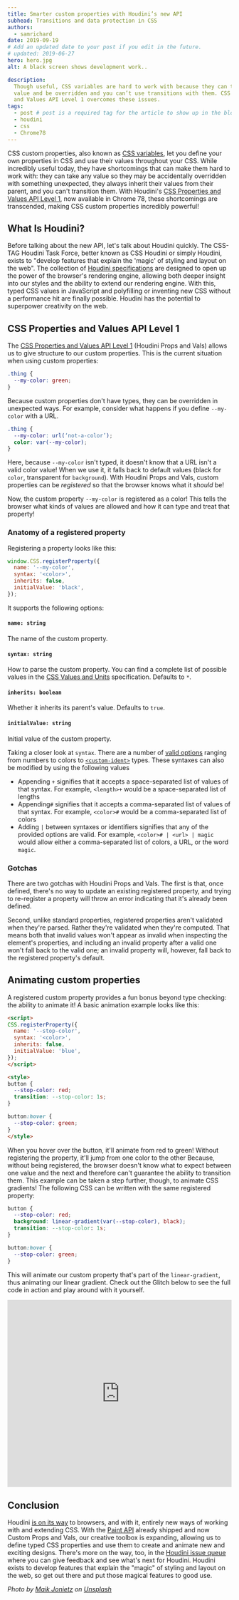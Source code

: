 ```yaml
---
title: Smarter custom properties with Houdini’s new API
subhead: Transitions and data protection in CSS
authors:
  - samrichard
date: 2019-09-19
# Add an updated date to your post if you edit in the future.
# updated: 2019-06-27
hero: hero.jpg
alt: A black screen shows development work..

description:
  Though useful, CSS variables are hard to work with because they can take any
  value and be overridden and you can’t use transitions with them. CSS Properties
  and Values API Level 1 overcomes these issues.
tags:
  - post # post is a required tag for the article to show up in the blog.
  - houdini
  - css
  - Chrome78
---
```


CSS custom properties, also known as [CSS
variables](https://developers.google.com/web/updates/2016/02/css-variables-why-should-you-care),
let you define your own properties in CSS and use their values throughout your
CSS. While incredibly useful today, they have shortcomings that can make them
hard to work with: they can take any value so they may be accidentally
overridden with something unexpected, they always inherit their values from
their parent, and you can't transition them. With Houdini's [CSS Properties and
Values API Level 1](https://drafts.css-houdini.org/css-properties-values-api/),
now available in Chrome 78, these shortcomings are transcended, making CSS
custom properties incredibly powerful!

## What Is Houdini?

Before talking about the new API, let's talk about Houdini quickly. The CSS-TAG
Houdini Task Force, better known as CSS Houdini or simply Houdini, exists to
"develop features that explain the 'magic' of styling and layout on the web".
The collection of [Houdini specifications](https://drafts.css-houdini.org/) are
designed to open up the power of the browser's rendering engine, allowing both
deeper insight into our styles and the ability to extend our rendering engine.
With this, typed CSS values in JavaScript and polyfilling or inventing new CSS
without a performance hit are finally possible. Houdini has the potential to
superpower creativity on the web.

## CSS Properties and Values API Level 1

The [CSS Properties and Values API Level
1](https://drafts.css-houdini.org/css-properties-values-api/) (Houdini Props and
Vals) allows us to give structure to our custom properties. This is the current
situation when using custom properties:

```css
.thing {
  --my-color: green;
}
```

Because custom properties don't have types, they can be overridden in unexpected
ways. For example, consider what happens if you define `--my-color` with a URL.

```css
.thing {
  --my-color: url(‘not-a-color’);
  color: var(--my-color);
}
```

Here, because `--my-color` isn't typed, it doesn't know that a URL isn't a valid
color value! When we use it, it falls back to default values (black for `color`,
transparent for `background`). With Houdini Props and Vals, custom properties can
be _registered_ so that the browser knows what it _should_ be!

Now, the custom property `--my-color` is registered as a color! This tells the
browser what kinds of values are allowed and how it can type and treat that
property!

### Anatomy of a registered property

Registering a property looks like this:

```js
window.CSS.registerProperty({
  name: '--my-color',
  syntax: '<color>',
  inherits: false,
  initialValue: 'black',
});
```

It supports the following options:

#### `name: string`
The name of the custom property.

#### `syntax: string`
How to parse the custom property. You can find a complete list of possible values in the <a href="https://drafts.csswg.org/css-values-3/">CSS Values and Units</a> specification. Defaults to <code>*</code>.

#### `inherits: boolean`
Whether it inherits its parent's value. Defaults to <code>true</code>.

#### `initialValue: string`
Initial value of the custom property.

Taking a closer look at `syntax`. There are a number of [valid
options](https://drafts.css-houdini.org/css-properties-values-api/#supported-names)
ranging from numbers to colors to
[`<custom-ident>`](https://developer.mozilla.org/en-US/docs/Web/CSS/custom-ident)
types. These syntaxes can also be modified by using the following values

* Appending `+` signifies that it accepts a space-separated list of values of
  that syntax. For example,  `<length>+` would be a space-separated list of
  lengths
* Appending`#` signifies that it accepts a comma-separated list of values of
  that syntax. For example,  `<color>#` would be a comma-separated list of
  colors
* Adding `|` between syntaxes or identifiers signifies that any of the provided
  options are valid. For example, `<color># | <url> | magic` would allow either
  a comma-separated list of colors, a URL, or the word `magic`.

### Gotchas

There are two gotchas with Houdini Props and Vals. The first is that, once
defined, there's no way to update an existing registered property, and trying to
re-register a property will throw an error indicating that it's already been
defined.

Second, unlike standard properties, registered properties aren't validated when
they're parsed. Rather they're validated when they're computed. That means both
that invalid values won't appear as invalid when inspecting the element's
properties, and including an invalid property after a valid one won't fall back
to the valid one; an invalid property will, however, fall back to the registered
property's default.

## Animating custom properties

A registered custom property provides a fun bonus beyond type checking: the
ability to animate it! A basic animation example looks like this:

```html
<script>
CSS.registerProperty({
  name: '--stop-color',
  syntax: '<color>',
  inherits: false,
  initialValue: 'blue',
});
</script>

<style>
button {
  --stop-color: red;
  transition: --stop-color: 1s;
}

button:hover {
  --stop-color: green;
}
</style>
```

When you hover over the button, it'll animate from red to green! Without
registering the property, it'll jump from one color to the other Because,
without being registered, the browser doesn't know what to expect between one
value and the next and therefore can't guarantee the ability to transition them.
This example can be taken a step further, though, to animate CSS gradients! The
following CSS can be written with the same registered property:

```css
button {
  --stop-color: red;
  background: linear-gradient(var(--stop-color), black);
  transition: --stop-color: 1s;
}

button:hover {
  --stop-color: green;
}
```

This will animate our custom property that's part of the `linear-gradient`, thus
animating our linear gradient. Check out the Glitch below to see the full code
in action and play around with it yourself.

<!-- Copy and Paste Me -->
<div class="glitch-embed-wrap" style="height: 420px; width: 100%;">
  <iframe
    allow="geolocation; microphone; camera; midi; vr; encrypted-media"
    src="https://glitch.com/embed/#!/embed/houdini-props-and-vals?path=style.css&previewSize=40&attributionHidden=true"
    alt="houdini-props-and-vals on Glitch"
    style="height: 100%; width: 100%; border: 0;">
  </iframe>
</div>

## Conclusion

Houdini [is on its way](http://ishoudinireadyyet.com/) to browsers, and with it,
entirely new ways of working with and extending CSS. With the [Paint
API](https://developers.google.com/web/updates/2018/01/paintapi) already shipped
and now Custom Props and Vals, our creative toolbox is expanding, allowing us to
define typed CSS properties and use them to create and animate new and exciting
designs. There's more on the way, too, in the [Houdini issue
queue](https://github.com/w3c/css-houdini-drafts/issues) where you can give
feedback and see what's next for Houdini. Houdini exists to develop features
that explain the "magic" of styling and layout on the web, so get out there and
put those magical features to good use.

_Photo by
[Maik Jonietz](https://unsplash.com/@der_maik_?utm_source=unsplash&utm_medium=referral&utm_content=creditCopyText)
on
[Unsplash](https://unsplash.com/search/photos/code?utm_source=unsplash&utm_medium=referral&utm_content=creditCopyText)_
